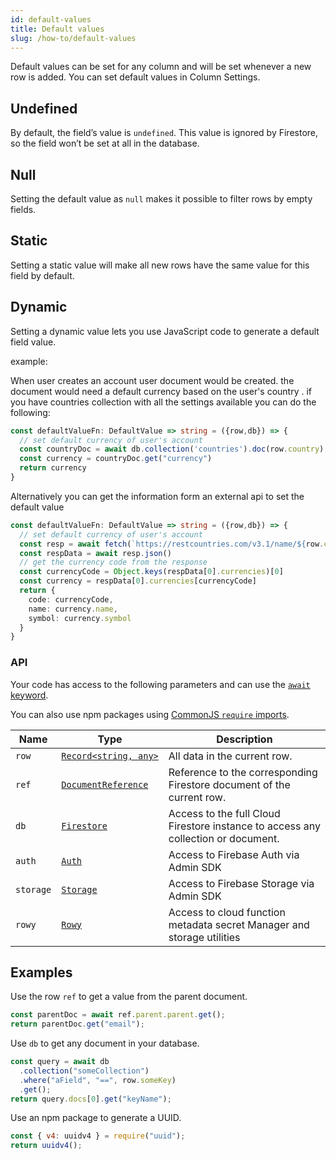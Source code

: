 ```yaml
---
id: default-values
title: Default values
slug: /how-to/default-values
---
```


Default values can be set for any column and will be set whenever a new row is
added. You can set default values in Column Settings.

## Undefined

By default, the field’s value is `undefined`. This value is ignored by
Firestore, so the field won’t be set at all in the database.

## Null

Setting the default value as `null` makes it possible to filter rows by empty
fields.

## Static

Setting a static value will make all new rows have the same value for this field
by default.

## Dynamic

Setting a dynamic value lets you use JavaScript code to generate a default field
value.

example:

When user creates an account user document would be created. the document would
need a default currency based on the user's country . if you have countries
collection with all the settings available you can do the following:

```typescript
const defaultValueFn: DefaultValue => string = ({row,db}) => {
  // set default currency of user's account
  const countryDoc = await db.collection('countries').doc(row.country).get()
  const currency = countryDoc.get("currency")
  return currency
}
```

Alternatively you can get the information form an external api to set the
default value

```typescript
const defaultValueFn: DefaultValue => string = ({row,db}) => {
  // set default currency of user's account
  const resp = await fetch(`https://restcountries.com/v3.1/name/${row.country}`)
  const respData = await resp.json()
  // get the currency code from the response
  const currencyCode = Object.keys(respData[0].currencies)[0]
  const currency = respData[0].currencies[currencyCode]
  return {
    code: currencyCode,
    name: currency.name,
    symbol: currency.symbol
  }
}
```

### API

Your code has access to the following parameters and can use the
[`await` keyword](https://developer.mozilla.org/en-US/docs/Web/JavaScript/Reference/Operators/await).

You can also use npm packages using
[CommonJS `require` imports](https://nodejs.org/en/knowledge/getting-started/what-is-require/).

| Name      | Type                                                                                                                    | Description                                                                       |
| --------- | ----------------------------------------------------------------------------------------------------------------------- | --------------------------------------------------------------------------------- |
| `row`     | [<code>Record<string,&nbsp;any></code>](https://www.typescriptlang.org/docs/handbook/utility-types.html#recordkeystype) | All data in the current row.                                                      |
| `ref`     | [`DocumentReference`](https://firebase.google.com/docs/reference/node/firebase.firestore.DocumentReference)             | Reference to the corresponding Firestore document of the current row.             |
| `db`      | [`Firestore`](https://firebase.google.com/docs/reference/node/firebase.firestore.Firestore)                             | Access to the full Cloud Firestore instance to access any collection or document. |
| `auth`    | [`Auth`](https://firebase.google.com/docs/reference/admin/node/admin.auth.Auth-1)                                       | Access to Firebase Auth via Admin SDK                                             |
| `storage` | [`Storage`](https://firebase.google.com/docs/reference/admin/node/admin.storage.Storage-1)                              | Access to Firebase Storage via Admin SDK                                          |
| `rowy`    | [`Rowy`](/reference/rowy)                                                                                                                        | Access to cloud function metadata secret Manager and storage utilities                                                                              |

## Examples

Use the row `ref` to get a value from the parent document.

```javascript
const parentDoc = await ref.parent.parent.get();
return parentDoc.get("email");
```

Use `db` to get any document in your database.

```javascript
const query = await db
  .collection("someCollection")
  .where("aField", "==", row.someKey)
  .get();
return query.docs[0].get("keyName");
```

Use an npm package to generate a UUID.

```js
const { v4: uuidv4 } = require("uuid");
return uuidv4();
```
